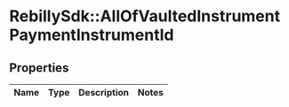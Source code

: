 # RebillySdk::AllOfVaultedInstrumentPaymentInstrumentId

## Properties
Name | Type | Description | Notes
------------ | ------------- | ------------- | -------------


